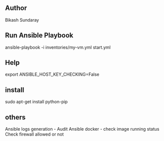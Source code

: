 ## Author
Bikash Sundaray

## Run Ansible Playbook
ansible-playbook -i inventories/my-vm.yml start.yml

## Help
export ANSIBLE_HOST_KEY_CHECKING=False

## install
sudo apt-get install python-pip

## others
Ansible logs generation - Audit
Ansible docker - check image running status
Check firewall allowed or not